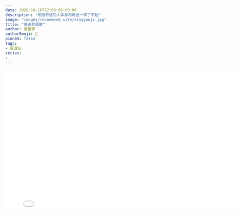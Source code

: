 ```yaml
---
date: 2020-10-16T12:00:05+09:00
description: "相信奇迹的人本身和奇迹一样了不起"
image: "images/recommend_site/xingyouji.jpg"
title: "真正的勇敢"
author: 诸葛青
authorEmoji: 🤖
pinned: false
tags:
- 星游记
series:
-  
---
```


<iframe src="//player.bilibili.com/player.html?aid=972941734&bvid=BV1bp4y147UW&cid=333526875&page=1" 
width="800" 
height="450" 
scrolling="no" border="0" frameborder="no" framespacing="0" allowfullscreen="true"> </iframe>